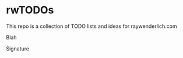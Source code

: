 # rwTODOs

This repo is a collection of TODO lists and ideas for raywenderlich.com

Blah

Signature
